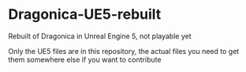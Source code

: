 # Dragonica-UE5-rebuilt
Rebuilt of Dragonica in Unreal Engine 5, not playable yet

Only the UE5 files are in this repository, the actual files you need to get them somewhere else if you want to contribute
